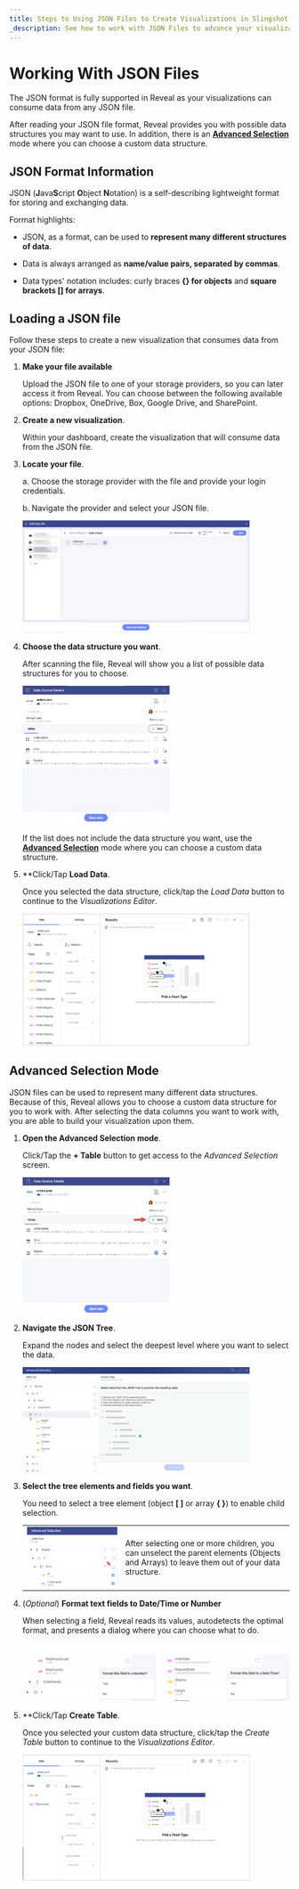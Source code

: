 ```yaml
---
title: Steps to Using JSON Files to Create Visualizations in Slingshot 
_description: See how to work with JSON Files to advance your visualizations and drive better data insights.
---
```


# Working With JSON Files

The JSON format is fully supported in Reveal as your visualizations can
consume data from any JSON file.

After reading your JSON file format, Reveal provides you with possible
data structures you may want to use. In addition, there is an
[**Advanced Selection**](#json-advanced-selection) mode where you can
choose a custom data structure.

## JSON Format Information

JSON (**J**ava**S**cript **O**bject **N**otation) is a self-describing
lightweight format for storing and exchanging data.

Format highlights:

  - JSON, as a format, can be used to **represent many different
    structures of data**.

  - Data is always arranged as **name/value pairs, separated by
    commas**.

  - Data types' notation includes: curly braces **{} for objects** and
    **square brackets \[\] for arrays**.

## Loading a JSON file

Follow these steps to create a new visualization that consumes data from
your JSON file:

1.  **Make your file available**

    Upload the JSON file to one of your storage providers, so you can
    later access it from Reveal. You can choose between the following
    available options: Dropbox, OneDrive, Box, Google Drive, and
    SharePoint.

2.  **Create a new visualization**.

    Within your dashboard, create the visualization that will consume
    data from the JSON file.

3.  **Locate your file**.

    a.  Choose the storage provider with the file and provide your login credentials.

    b.  Navigate the provider and select your JSON file.

    <img src="images/add-data-file-json.png" alt="A JSON file located in a cloud data source" class="responsive-img" width="85%"/>

4.  **Choose the data structure you want**.

    After scanning the file, Reveal will show you a list of possible
    data structures for you to choose.

    <img src="images/json-data-source-details-dialog.png" alt="Json Files Choose Data table" class="responsive-img" width="55%"/>

    If the list does not include the data structure you want, use the
    [**Advanced Selection**](#json-advanced-selection) mode where you
    can choose a custom data structure.

5.  **Click/Tap **Load Data**.

    Once you selected the data structure, click/tap the *Load Data*
    button to continue to the *Visualizations Editor*.

    <img src="images/visualization-editor-json-file-data.png" alt="Json Files Visualizations Editor" class="responsive-img" width="85%"/>

<a name='json-advanced-selection'></a>
## Advanced Selection Mode

JSON files can be used to represent many different data structures.
Because of this, Reveal allows you to choose a custom data structure for
you to work with. After selecting the data columns you want to work
with, you are able to build your visualization upon them.

1.  **Open the Advanced Selection mode**.

    Click/Tap the **+ Table** button to get access to the *Advanced Selection*
    screen.

    <img src="images/json-data-source-details-table-option.png" alt="Table option for advanced selection in the data source details dialog for json" class="responsive-img" width="55%"/>

2.  **Navigate the JSON Tree**.

    Expand the nodes and select the deepest level where you want to
    select the data.

    <img src="images/advanced-selection-json-tree.png" alt="Json Files Navigate Tree" class="responsive-img" width="85%"/>

3.  **Select the tree elements and fields you want**.

    You need to select a tree element (object **[ ]** or array **{ }**)
    to enable child selection.

    |                                                                             |                                                                                                                                           |
    | --------------------------------------------------------------------------- | ----------------------------------------------------------------------------------------------------------------------------------------- |
    | <img src="images/unselect-elements-json-file.png" alt="Json Files Unselect Elements" class="responsive-img"/> | After selecting one or more children, you can unselect the parent elements (Objects and Arrays) to leave them out of your data structure. |


4.  (*Optional*) **Format text fields to Date/Time or Number**

    When selecting a field, Reveal reads its values, autodetects the
    optimal format, and presents a dialog where you can choose what to
    do.

    <img src="images/different-format-options-json-advanced-selection.png" alt="Json Files Format Fields" class="responsive-img"/>

5.  **Click/Tap **Create Table**.

    Once you selected your custom data structure, click/tap the *Create
    Table* button to continue to the *Visualizations Editor*.

    <img src="images/visualization-editor-json-file.png" alt="Using the data from json file to create visualization" class="responsive-img" width="85%"/>
